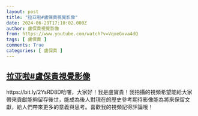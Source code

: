 ```yaml
---
layout: post
title: "拉亚啦#盧保貴視覺影像"
date: 2024-06-29T17:10:02.000Z
author: 盧保貴視覺影像
from: https://www.youtube.com/watch?v=VqxeGxva4dQ
tags: [ 盧保貴 ]
comments: True
categories: [ 盧保貴 ]
---
```

<!--1719681002000-->
[拉亚啦#盧保貴視覺影像](https://www.youtube.com/watch?v=VqxeGxva4dQ)
------

<div>
https://bit.ly/2YsRD8D哈嘍，大家好！我是盧寶貴！我拍攝的視頻希望能給大家帶來貢獻能夠留存後世，能成為後人對現在的歷史參考期待影像能為將來保留文獻，給人們帶來更多的意義與思考。喜歡我的視頻記得評論哦！
</div>
